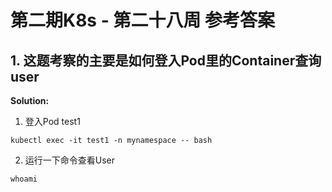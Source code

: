 # 第二期K8s - 第二十八周 参考答案

## 1. 这题考察的主要是如何登入Pod里的Container查询user 

**Solution:**
1. 登入Pod test1
```
kubectl exec -it test1 -n mynamespace -- bash
```
2. 运行一下命令查看User
```
whoami
```
